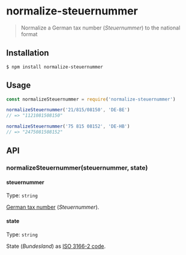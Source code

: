 # normalize-steuernummer

> Normalize a German tax number (*Steuernummer*) to the national format

## Installation

```console
$ npm install normalize-steuernummer
```

## Usage

```js
const normalizeSteuernummer = require('normalize-steuernummer')

normalizeSteuernummer('21/815/08150', 'DE-BE')
// => "1121081508150"

normalizeSteuernummer('75 815 08152', 'DE-HB')
// => "2475081508152"
```

## API

### normalizeSteuernummer(steuernummer, state)

#### steuernummer

Type: `string`

[German tax number](https://de.wikipedia.org/wiki/Steuernummer#Deutschland) (*Steuernummer*).

#### state

Type: `string`

State (*Bundesland*) as [ISO 3166-2 code](https://en.wikipedia.org/wiki/ISO_3166-2:DE).
